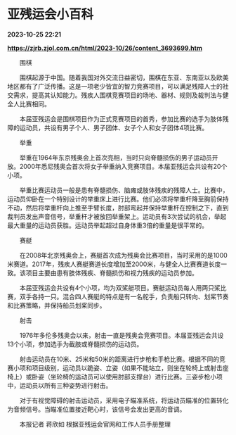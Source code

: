 # 亚残运会小百科

**2023-10-25 22:21**

**https://zjrb.zjol.com.cn/html/2023-10/26/content_3693699.htm**

　　围棋

　　围棋起源于中国。随着我国对外交流日益密切，围棋在东亚、东南亚以及欧美地区都有了广泛传播。这是一项老少皆宜的智力竞赛项目，可以满足残障人士的社交需求，提高其认知能力。残疾人围棋竞赛项目的场地、器材、规则及裁判法与健全人比赛相同。

　　本届亚残运会是围棋项目作为正式竞赛项目的首秀，参加比赛的选手为肢体残障的运动员，共设有男子个人、男子团体、女子个人和女子团体4项比赛。

　　举重

　　举重在1964年东京残奥会上首次亮相，当时只向脊髓损伤的男子运动员开放。2000年悉尼残奥会首次将女子举重纳入竞赛项目。本届亚残运会共设有20个小项。

　　举重比赛运动员一般是患有脊髓损伤、脑瘫或肢体残疾的残障人士。比赛中，运动员仰卧在一个特别设计的举重床上进行比赛。他们必须将举重杆降至胸前保持不动，然后将举重杆向上推至手臂长度，肘部弯起并保持举重杆在控制之下，直到裁判员发出声音信号，举重杆才被放回举重架上。运动员有3次尝试的机会，举起最大重量的运动员获胜。运动员举起超过自身体重3倍的重量是很平常的。

　　赛艇

　　在2008年北京残奥会上，赛艇首次成为残奥会比赛项目，当时采用的是1000米赛道。2017年，残疾人赛艇赛道长度增加至2000米，与健全人比赛赛道长度一致。该项目主要由患有肢体残疾、脊髓损伤和视力残疾的运动员参加。

　　本届亚残运会共设有4个小项，均为双桨艇项目。赛艇运动员每人用两只桨比赛，双手各持一只。混合四人赛艇的特点是有一名舵手，负责船只转向、划桨节奏和比赛策略，并保持船员划桨同步。

　　射击

　　1976年多伦多残奥会以来，射击一直是残奥会竞赛项目。本届亚残运会共设13个小项，参加选手为截肢或脊髓损伤的运动员。

　　射击运动员在10米、25米和50米的距离进行步枪和手枪比赛。根据不同的竞赛小项和项目级别，运动员以跪姿、立姿（如果不能站立，则坐在轮椅上或射击座椅上）或卧姿（坐轮椅的运动员可以使用肘部支撑台）进行比赛。三姿步枪小项中，运动员以所有三种姿势进行射击。

　　对于有视觉障碍的射击运动员，采用电子瞄准系统，将运动员瞄准的位置转化为音频信号。当瞄准位置接近靶心时，该信号会发出更高的音调。

　　本报记者 蒋欣如 根据亚残运会官网和工作人员手册整理